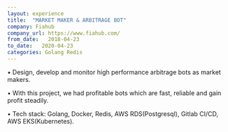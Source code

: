 ```yaml
---
layout: experience
title:  "MARKET MAKER & ARBITRAGE BOT"
company: Fiahub
company_url: https://www.fiahub.com/
from_date:   2018-04-23
to_date:   2020-04-23
categories: Golang Redis
---
```


• Design, develop and monitor high performance arbitrage bots as market makers.

• With this project, we had profitable bots which are fast, reliable and gain profit steadily.

• Tech stack: Golang, Docker, Redis, AWS RDS(Postgresql), Gitlab CI/CD, AWS EKS(Kubernetes).
